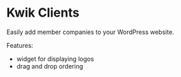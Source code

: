 # Kwik Clients #
Easily add member companies to your WordPress website.

Features: 
- widget for displaying logos
- drag and drop ordering  
